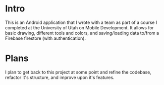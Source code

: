 # Intro

This is an Android application that I wrote with a team as part of a course I completed at the University of Utah on Mobile Development.
It allows for basic drawing, different tools and colors, and saving/loading data to/from a Firebase firestore (with authentication).

# Plans

I plan to get back to this project at some point and refine the codebase, refactor it's structure, and improve upon it's features.
